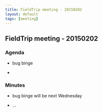 ```yaml
---
title: FieldTrip meeting - 20150202
layout: default
tags: [meeting]
---
```


## FieldTrip meeting - 20150202 

### Agenda

*  bug binge

*  

### Minutes

*  bug binge will be next Wednesday

*  ...

